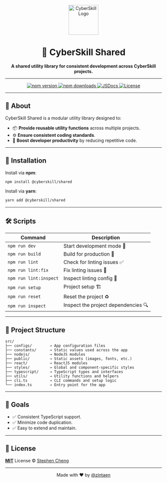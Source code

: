 <p align="center">
  <img src="https://res.cloudinary.com/cyberskill/image/upload/v1742786793/cyberskill/favicon/favicon-96x96.png" width="96" height="96" alt="CyberSkill Logo">
</p>

<h1 align="center">🚀 CyberSkill Shared</h1>

<p align="center">
  <b>A shared utility library for consistent development across CyberSkill projects.</b>
</p>

---

<p align="center">
  <a href="https://npmjs.com/package/@cyberskill/shared">
    <img src="https://img.shields.io/npm/v/@cyberskill/shared" alt="npm version">
  </a>
  <a href="https://npmjs.com/package/@cyberskill/shared">
    <img src="https://img.shields.io/npm/dm/@cyberskill/shared" alt="npm downloads">
  </a>
  <a href="https://www.jsdocs.io/package/@cyberskill/shared">
    <img src="https://img.shields.io/badge/jsDocs.io-reference-blue" alt="JSDocs">
  </a>
  <a href="https://github.com/cyberskill-world/shared/blob/main/LICENSE">
    <img src="https://img.shields.io/badge/license-MIT-blue" alt="License">
  </a>
</p>

---

## 🎯 **About**

CyberSkill Shared is a modular utility library designed to:

- 📦 **Provide reusable utility functions** across multiple projects.
- ⚙️ **Ensure consistent coding standards**.
- 🚀 **Boost developer productivity** by reducing repetitive code.

---

## 🚀 **Installation**

Install via **npm**:

```bash
npm install @cyberskill/shared
```

Install via **yarn**:

```bash
yarn add @cyberskill/shared
```

---

## 🛠️ **Scripts**

| Command                | Description                         |
| ---------------------- | ----------------------------------- |
| `npm run dev`          | Start development mode 🚧           |
| `npm run build`        | Build for production 🚀             |
| `npm run lint`         | Check for linting issues ✅         |
| `npm run lint:fix`     | Fix linting issues 🔧               |
| `npm run lint:inspect` | Inspect linting config 🧐           |
| `npm run setup`        | Project setup 🏗️                    |
| `npm run reset`        | Reset the project ♻️                |
| `npm run inspect`      | Inspect the project dependencies 🔍 |

---

## 📂 **Project Structure**

```plaintext
src/
├── configs/        → App configuration files
├── constants/      → Static values used across the app
├── nodejs/         → NodeJS modules
├── public/         → Static assets (images, fonts, etc.)
├── react/          → ReactJS modules
├── styles/         → Global and component-specific styles
├── typescript/     → TypeScript types and interfaces
├── utils/          → Utility functions and helpers
├── cli.ts          → CLI commands and setup logic
└── index.ts        → Entry point for the app
```

---

## 🎯 **Goals**

- ✅ Consistent TypeScript support.
- ✅ Minimize code duplication.
- ✅ Easy to extend and maintain.

---

## 📄 **License**

**[MIT](./LICENSE)** License © [Stephen Cheng](https://github.com/zintaen)

---

<p align="center">
  Made with ❤️ by <a href="https://github.com/zintaen">@zintaen</a>
</p>
